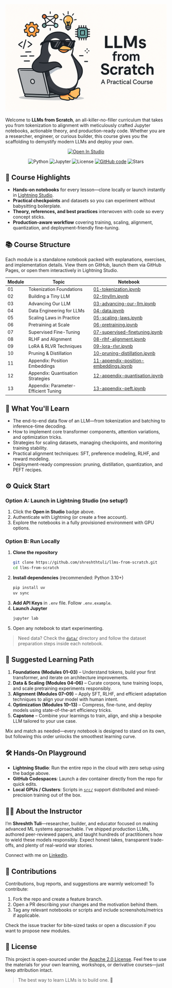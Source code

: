 ![Course Thumbnail](https://github.com/shreshthtuli/llms-from-scratch/blob/main/assets/llm-from-scratch-thumbnail.png?raw=true)

Welcome to **LLMs from Scratch**, an all-killer-no-filler curriculum that takes you from tokenization to alignment with meticulously crafted Jupyter notebooks, actionable theory, and production-ready code. Whether you are a researcher, engineer, or curious builder, this course gives you the scaffolding to demystify modern LLMs and deploy your own.


<div align="center" id="top">
  
<a target="_blank" href="https://lightning.ai/shraysteam/environments/shrays-studio">
  <img src="https://pl-bolts-doc-images.s3.us-east-2.amazonaws.com/app-2/studio-badge.svg" alt="Open In Studio"/>
</a>

![Python](https://img.shields.io/badge/Python-3.10+-blue)
![Jupyter](https://img.shields.io/badge/Notebook-Interactive-orange)
![License](https://img.shields.io/github/license/shreshthtuli/llms-from-scratch)
[![GitHub code](https://img.shields.io/badge/View%20Code-on%20GitHub-black?logo=github)](https://github.com/shreshthtuli/llms-from-scratch)
![Stars](https://img.shields.io/github/stars/shreshthtuli/llms-from-scratch?style=social)
 
</div>

## 🚀 Course Highlights
- **Hands-on notebooks** for every lesson—clone locally or launch instantly in [Lightning Studio](https://lightning.ai/shraysteam/environments/shrays-studio).
- **Practical checkpoints** and datasets so you can experiment without babysitting boilerplate.
- **Theory, references, and best practices** interwoven with code so every concept sticks.
- **Production-aware workflow** covering training, scaling, alignment, quantization, and deployment-friendly fine-tuning.



## 📚 Course Structure
Each module is a standalone notebook packed with explanations, exercises, and implementation details. View them on GitHub, launch them via GitHub Pages, or open them interactively in Lightning Studio.

| Module | Topic | Notebook |
| --- | --- | --- |
| 01 | Tokenization Foundations | [01-tokenization.ipynb](https://shreshthtuli.github.io/llms-from-scratch/01-tokenization.html) |
| 02 | Building a Tiny LLM | [02-tinyllm.ipynb](https://shreshthtuli.github.io/llms-from-scratch/02-tinyllm.html) |
| 03 | Advancing Our LLM | [03-advancing-our-llm.ipynb](https://shreshthtuli.github.io/llms-from-scratch/03-advancing-our-llm.html) |
| 04 | Data Engineering for LLMs | [04-data.ipynb](https://shreshthtuli.github.io/llms-from-scratch/04-data.html) |
| 05 | Scaling Laws in Practice | [05-scaling-laws.ipynb](https://shreshthtuli.github.io/llms-from-scratch/05-scaling-laws.html) |
| 06 | Pretraining at Scale | [06-pretraining.ipynb](https://shreshthtuli.github.io/llms-from-scratch/06-pretraining.html) |
| 07 | Supervised Fine-Tuning | [07-supervised-finetuning.ipynb](https://shreshthtuli.github.io/llms-from-scratch/07-supervised-finetuning.html) |
| 08 | RLHF and Alignment | [08-rlhf-alignment.ipynb](https://shreshthtuli.github.io/llms-from-scratch/08-rlhf-alignment.html) |
| 09 | LoRA & RLVR Techniques | [09-lora-rlvr.ipynb](https://shreshthtuli.github.io/llms-from-scratch/09-lora-rlvr.html) |
| 10 | Pruning & Distillation | [10-pruning-distillation.ipynb](https://shreshthtuli.github.io/llms-from-scratch/10-pruning-distillation.html) |
| 11 | Appendix: Position Embeddings | [11-appendix-position-embeddings.ipynb](https://shreshthtuli.github.io/llms-from-scratch/11-appendix-position-embeddings.html) |
| 12 | Appendix: Quantisation Strategies | [12-appendix-quantisation.ipynb](https://shreshthtuli.github.io/llms-from-scratch/12-appendix-quantisation.html) |
| 13 | Appendix: Parameter-Efficient Tuning | [13-appendix-peft.ipynb](https://shreshthtuli.github.io/llms-from-scratch/13-appendix-peft.html) |


## 🧠 What You'll Learn
- The end-to-end data flow of an LLM—from tokenization and batching to inference-time decoding.
- How to implement core transformer components, attention variations, and optimization tricks.
- Strategies for scaling datasets, managing checkpoints, and monitoring training stability.
- Practical alignment techniques: SFT, preference modeling, RLHF, and reward modeling.
- Deployment-ready compression: pruning, distillation, quantization, and PEFT recipes.


## ⚙️ Quick Start

### Option A: Launch in Lightning Studio (no setup!)
1. Click the **Open in Studio** badge above.
2. Authenticate with Lightning (or create a free account).
3. Explore the notebooks in a fully provisioned environment with GPU options.

### Option B: Run Locally
1. **Clone the repository**
   ```bash
   git clone https://github.com/shreshthtuli/llms-from-scratch.git
   cd llms-from-scratch
   ```
2. **Install dependencies** (recommended: Python 3.10+)
   ```bash
   pip install uv
   uv sync
   ```
3. **Add API Keys** in `.env` file. Follow `.env.example`.
4. **Launch Jupyter**
   ```bash
   jupyter lab
   ```
5. Open any notebook to start experimenting.

> Need data? Check the [`data/`](data/) directory and follow the dataset preparation steps inside each notebook.



## 🧭 Suggested Learning Path
1. **Foundations (Modules 01–03)** – Understand tokens, build your first transformer, and iterate on architecture improvements.
2. **Data & Scaling (Modules 04–06)** – Curate corpora, tune training loops, and scale pretraining experiments responsibly.
3. **Alignment (Modules 07–09)** – Apply SFT, RLHF, and efficient adaptation techniques to align your model with human intent.
4. **Optimization (Modules 10–13)** – Compress, fine-tune, and deploy models using state-of-the-art efficiency tricks.
5. **Capstone** – Combine your learnings to train, align, and ship a bespoke LLM tailored to your use case.

Mix and match as needed—every notebook is designed to stand on its own, but following this order unlocks the smoothest learning curve.



## 🛠 Hands-On Playground
- **Lightning Studio**: Run the entire repo in the cloud with zero setup using the badge above.
- **GitHub Codespaces**: Launch a dev container directly from the repo for quick edits.
- **Local GPUs / Clusters**: Scripts in [`src/`](src/) support distributed and mixed-precision training out of the box.



## 👨‍🏫 About the Instructor
I’m **Shreshth Tuli**—researcher, builder, and educator focused on making advanced ML systems approachable. I’ve shipped production LLMs, authored peer-reviewed papers, and taught hundreds of practitioners how to wield these models responsibly. Expect honest takes, transparent trade-offs, and plenty of real-world war stories.

Connect with me on [LinkedIn](https://www.linkedin.com/in/shreshthtuli/).


## 🤝 Contributions
Contributions, bug reports, and suggestions are warmly welcomed! To contribute:
1. Fork the repo and create a feature branch.
2. Open a PR describing your changes and the motivation behind them.
3. Tag any relevant notebooks or scripts and include screenshots/metrics if applicable.

Check the issue tracker for bite-sized tasks or open a discussion if you want to propose new modules.


## 📄 License
This project is open-sourced under the [Apache 2.0 License](LICENSE). Feel free to use the materials for your own learning, workshops, or derivative courses—just keep attribution intact.

> The best way to learn LLMs is to build one. 🚀

